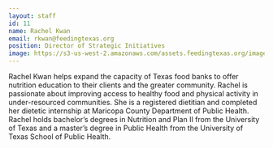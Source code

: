 ```yaml
---
layout: staff
id: 11
name: Rachel Kwan
email: rkwan@feedingtexas.org
position: Director of Strategic Initiatives
image: https://s3-us-west-2.amazonaws.com/assets.feedingtexas.org/images/staff/rachel-kwan.JPG
---
```

Rachel Kwan helps expand the capacity of Texas food banks to offer nutrition education to their clients and the greater community. Rachel is passionate about improving access to healthy food and physical activity in under-resourced communities. She is a registered dietitian and completed her dietetic internship at Maricopa County Department of Public Health.  Rachel holds bachelor’s degrees in Nutrition and Plan II from the University of Texas and a master’s degree in Public Health from the University of Texas School of Public Health. 
